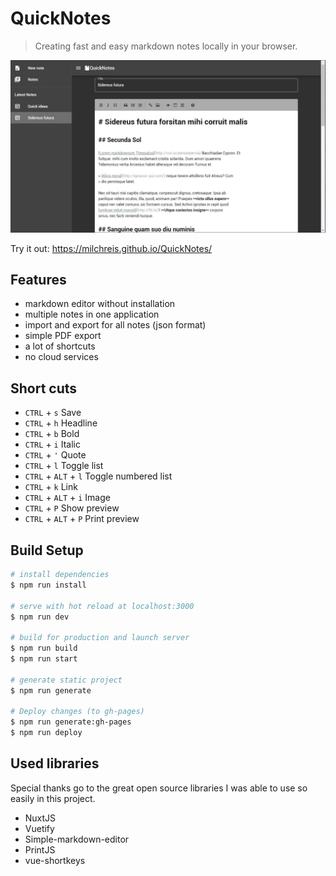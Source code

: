 # QuickNotes

> Creating fast and easy markdown notes locally in your browser.

![alt screenshot](https://github.com/Milchreis/QuickNotes/blob/master/screenshots/screenshot1.JPG?raw=true)

Try it out: https://milchreis.github.io/QuickNotes/

## Features
 * markdown editor without installation
 * multiple notes in one application
 * import and export for all notes (json format)
 * simple PDF export
 * a lot of shortcuts
 * no cloud services

## Short cuts
 * `CTRL` + `s`  Save
 * `CTRL` + `h`  Headline
 * `CTRL` + `b`  Bold
 * `CTRL` + `i`  Italic
 * `CTRL` + `'`  Quote
 * `CTRL` + `l`  Toggle list
 * `CTRL` + `ALT` + `l` Toggle numbered list
 * `CTRL` + `k`  Link
 * `CTRL` + `ALT` + `i` Image
 * `CTRL` + `P`  Show preview
 * `CTRL` + `ALT` + `P`  Print preview

## Build Setup

``` bash
# install dependencies
$ npm run install

# serve with hot reload at localhost:3000
$ npm run dev

# build for production and launch server
$ npm run build
$ npm run start

# generate static project
$ npm run generate

# Deploy changes (to gh-pages)
$ npm run generate:gh-pages
$ npm run deploy
```

## Used libraries
Special thanks go to the great open source libraries I was able to use so easily in this project.

 * NuxtJS
 * Vuetify
 * Simple-markdown-editor
 * PrintJS
 * vue-shortkeys
